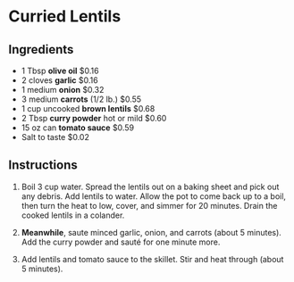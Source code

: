 # Curried Lentils

## Ingredients
    
- 1 Tbsp **olive oil** $0.16
- 2 cloves **garlic** $0.16
- 1 medium **onion** $0.32
- 3 medium **carrots** (1/2 lb.) $0.55
- 1 cup uncooked **brown lentils** $0.68
- 2 Tbsp **curry powder** hot or mild $0.60
- 15 oz can **tomato sauce** $0.59
- Salt to taste $0.02

## Instructions

1. Boil 3 cup water. Spread the lentils out on a baking sheet and pick out any  debris. Add lentils to water. Allow the pot to come back up to a boil, then turn the heat to low, cover, and simmer for 20 minutes. Drain the cooked lentils in a colander.

2. **Meanwhile**, saute minced garlic, onion, and carrots (about 5 minutes). Add the curry powder and sauté for one minute more.

3. Add lentils and tomato sauce to the skillet. Stir and heat through (about 5 minutes).